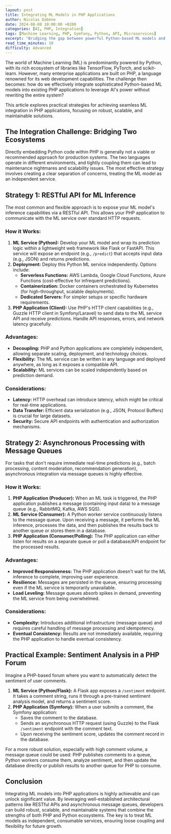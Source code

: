 ```yaml
---
layout: post
title: Integrating ML Models in PHP Applications
author: Nicolas Dabène
date: 2024-08-08 10:00:00 +0200
categories: [AI, PHP, Integration]
tags: [Machine Learning, PHP, Symfony, Python, API, Microservices]
excerpt: "Bridging the gap between powerful Python-based ML models and robust PHP applications. This article explores practical strategies for seamless integration."
read_time_minutes: 10
difficulty: Advanced
---
```


The world of Machine Learning (ML) is predominantly powered by Python, with its rich ecosystem of libraries like TensorFlow, PyTorch, and scikit-learn. However, many enterprise applications are built on PHP, a language renowned for its web development capabilities. The challenge then becomes: how do we effectively integrate sophisticated Python-based ML models into existing PHP applications to leverage AI's power without rewriting the entire system?

This article explores practical strategies for achieving seamless ML integration in PHP applications, focusing on robust, scalable, and maintainable solutions.

## The Integration Challenge: Bridging Two Ecosystems

Directly embedding Python code within PHP is generally not a viable or recommended approach for production systems. The two languages operate in different environments, and tightly coupling them can lead to maintenance nightmares and scalability issues. The most effective strategy involves creating a clear separation of concerns, treating the ML model as an independent service.

## Strategy 1: RESTful API for ML Inference

The most common and flexible approach is to expose your ML model's inference capabilities via a RESTful API. This allows your PHP application to communicate with the ML service over standard HTTP requests.

### How it Works:

1.  **ML Service (Python):** Develop your ML model and wrap its prediction logic within a lightweight web framework like Flask or FastAPI. This service will expose an endpoint (e.g., `/predict`) that accepts input data (e.g., JSON) and returns predictions.
2.  **Deployment:** Deploy this Python ML service independently. Options include:
    -   **Serverless Functions:** AWS Lambda, Google Cloud Functions, Azure Functions (cost-effective for infrequent predictions).
    -   **Containerization:** Docker containers orchestrated by Kubernetes (for high-throughput, scalable deployments).
    -   **Dedicated Servers:** For simpler setups or specific hardware requirements.
3.  **PHP Application (Client):** Use PHP's HTTP client capabilities (e.g., Guzzle HTTP client in Symfony/Laravel) to send data to the ML service API and receive predictions. Handle API responses, errors, and network latency gracefully.

### Advantages:

-   **Decoupling:** PHP and Python applications are completely independent, allowing separate scaling, deployment, and technology choices.
-   **Flexibility:** The ML service can be written in any language and deployed anywhere, as long as it exposes a compatible API.
-   **Scalability:** ML services can be scaled independently based on prediction demand.

### Considerations:

-   **Latency:** HTTP overhead can introduce latency, which might be critical for real-time applications.
-   **Data Transfer:** Efficient data serialization (e.g., JSON, Protocol Buffers) is crucial for large datasets.
-   **Security:** Secure API endpoints with authentication and authorization mechanisms.

## Strategy 2: Asynchronous Processing with Message Queues

For tasks that don't require immediate real-time predictions (e.g., batch processing, content moderation, recommendation generation), asynchronous integration via message queues is highly effective.

### How it Works:

1.  **PHP Application (Producer):** When an ML task is triggered, the PHP application publishes a message (containing input data) to a message queue (e.g., RabbitMQ, Kafka, AWS SQS).
2.  **ML Service (Consumer):** A Python worker service continuously listens to the message queue. Upon receiving a message, it performs the ML inference, processes the data, and then publishes the results back to another queue or stores them in a database.
3.  **PHP Application (Consumer/Polling):** The PHP application can either listen for results on a separate queue or poll a database/API endpoint for the processed results.

### Advantages:

-   **Improved Responsiveness:** The PHP application doesn't wait for the ML inference to complete, improving user experience.
-   **Resilience:** Messages are persisted in the queue, ensuring processing even if the ML service is temporarily unavailable.
-   **Load Leveling:** Message queues absorb spikes in demand, preventing the ML service from being overwhelmed.

### Considerations:

-   **Complexity:** Introduces additional infrastructure (message queue) and requires careful handling of message processing and idempotency.
-   **Eventual Consistency:** Results are not immediately available, requiring the PHP application to handle eventual consistency.

## Practical Example: Sentiment Analysis in a PHP Forum

Imagine a PHP-based forum where you want to automatically detect the sentiment of user comments.

1.  **ML Service (Python/Flask):** A Flask app exposes a `/sentiment` endpoint. It takes a comment string, runs it through a pre-trained sentiment analysis model, and returns a sentiment score.
2.  **PHP Application (Symfony):** When a user submits a comment, the Symfony application:
    -   Saves the comment to the database.
    -   Sends an asynchronous HTTP request (using Guzzle) to the Flask `/sentiment` endpoint with the comment text.
    -   Upon receiving the sentiment score, updates the comment record in the database.

For a more robust solution, especially with high comment volume, a message queue could be used: PHP publishes comments to a queue, Python workers consume them, analyze sentiment, and then update the database directly or publish results to another queue for PHP to consume.

## Conclusion

Integrating ML models into PHP applications is highly achievable and can unlock significant value. By leveraging well-established architectural patterns like RESTful APIs and asynchronous message queues, developers can build robust, scalable, and maintainable systems that combine the strengths of both PHP and Python ecosystems. The key is to treat ML models as independent, consumable services, ensuring loose coupling and flexibility for future growth.